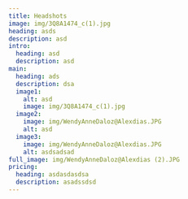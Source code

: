 ```yaml
---
title: Headshots
image: img/3Q8A1474_c(1).jpg
heading: asds
description: asd
intro:
  heading: asd
  description: asd
main:
  heading: ads
  description: dsa
  image1:
    alt: asd
    image: img/3Q8A1474_c(1).jpg
  image2:
    image: img/WendyAnneDaloz@Alexdias.JPG
    alt: asd
  image3:
    image: img/WendyAnneDaloz@Alexdias.JPG
    alt: asdsadsad
full_image: img/WendyAnneDaloz@Alexdias (2).JPG
pricing:
  heading: asdasdasdsa
  description: asadssdsd
---
```

